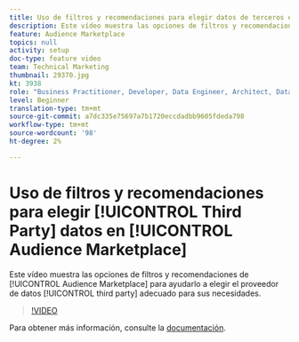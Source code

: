 ```yaml
---
title: Uso de filtros y recomendaciones para elegir datos de terceros en Audience Marketplace
description: Este vídeo muestra las opciones de filtros y recomendaciones de Audience Marketplace para ayudarle a elegir el proveedor de datos de terceros adecuado para sus necesidades.
feature: Audience Marketplace
topics: null
activity: setup
doc-type: feature video
team: Technical Marketing
thumbnail: 29370.jpg
kt: 3938
role: "Business Practitioner, Developer, Data Engineer, Architect, Data Architect, Administrator, Leader"
level: Beginner
translation-type: tm+mt
source-git-commit: a7dc335e75697a7b1720eccdadbb9605fdeda798
workflow-type: tm+mt
source-wordcount: '98'
ht-degree: 2%

---
```



# Uso de filtros y recomendaciones para elegir [!UICONTROL Third Party] datos en [!UICONTROL Audience Marketplace]

Este vídeo muestra las opciones de filtros y recomendaciones de [!UICONTROL Audience Marketplace] para ayudarlo a elegir el proveedor de datos [!UICONTROL third party] adecuado para sus necesidades.

>[!VIDEO](https://video.tv.adobe.com/v/29370/?quality=12)

Para obtener más información, consulte la [documentación](https://docs.adobe.com/content/help/en/audience-manager/user-guide/features/audience-marketplace/audience-marketplace-for-data-buyers/marketplace-data-buyers.html).
